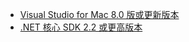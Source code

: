 * [Visual Studio for Mac 8.0 版或更新版本](https://visualstudio.microsoft.com/downloads/)
* [.NET 核心 SDK 2.2 或更高版本](https://dotnet.microsoft.com/download/dotnet-core)
